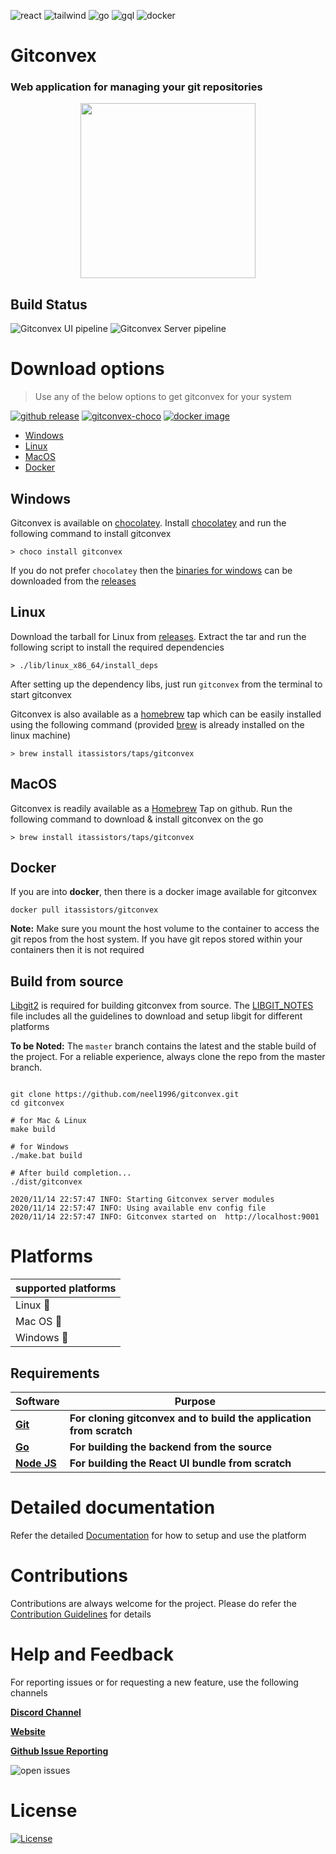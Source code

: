 ![react](https://img.shields.io/badge/React-20232A?style=for-the-badge&logo=react&logoColor=61DAFB)
![tailwind](https://img.shields.io/badge/Tailwind_CSS-38B2AC?style=for-the-badge&logo=tailwind-css&logoColor=white)
![go](https://img.shields.io/badge/Go-00ADD8?style=for-the-badge&logo=go&logoColor=white)
![gql](https://img.shields.io/badge/GraphQl-E10098?style=for-the-badge&logo=graphql&logoColor=white)
![docker](https://img.shields.io/badge/Docker-2CA5E0?style=for-the-badge&logo=docker&logoColor=white)

# Gitconvex

### Web application for managing your git repositories

<p align="center">
    <img src="https://user-images.githubusercontent.com/47709856/87170859-8bfff080-c2ef-11ea-9140-b9e5db1c17d8.png" width="280">
</p>

## Build Status

![Gitconvex UI pipeline](https://img.shields.io/github/workflow/status/neel1996/gitconvex-ui/Gitconvex%20UI%20pipeline/master?label=gitconvex%20ui%20build&logo=github&style=for-the-badge)
![Gitconvex Server pipeline](https://img.shields.io/github/workflow/status/neel1996/gitconvex-server/Gitconvex%20Server%20Pipeline/main?label=gitconvex%20server%20build&logo=github&style=for-the-badge)

# Download options

> Use any of the below options to get gitconvex for your system

[![github release](https://img.shields.io/static/v1?label=gitconvex&message=v2.1.1&color=green&style=for-the-badge&logo=github)](https://github.com/neel1996/gitconvex/releases/tag/2.1.1)
[![gitconvex-choco](https://img.shields.io/chocolatey/v/gitconvex?logo=C&style=for-the-badge)](https://chocolatey.org/packages/gitconvex)
[![docker image](https://img.shields.io/static/v1?label=gitconvex&message=v2.1.1&color=blue&style=for-the-badge&logo=docker)](https://hub.docker.com/repository/docker/itassistors/gitconvex)

- [Windows](#windows)
- [Linux](#linux)
- [MacOS](#macos)
- [Docker](#docker)

## Windows

Gitconvex is available on [chocolatey](https://chocolatey.org/). Install [chocolatey](https://chocolatey.org/install) and run the following command to install gitconvex

```shell
> choco install gitconvex
```

If you do not prefer `chocolatey` then the [binaries for windows](https://github.com/neel1996/gitconvex/releases/download/2.1.0/gitconvex-v2.1.0-windows.zip) can be downloaded from the [releases](https://github.com/neel1996/gitconvex/releases/tag/2.1.0)

## Linux

Download the tarball for Linux from [releases](https://github.com/neel1996/gitconvex/releases/tag/2.1.0). Extract the tar and run the following script to install the required dependencies

``` shell
> ./lib/linux_x86_64/install_deps
```

After setting up the dependency libs, just run `gitconvex` from the terminal to start gitconvex

Gitconvex is also available as a [homebrew](https://brew.sh/) tap which can be easily installed using the following command (provided [brew](https://brew.sh/) is already installed on the linux machine)

``` shell
> brew install itassistors/taps/gitconvex
```

## MacOS

Gitconvex is readily available as a [Homebrew](https://brew.sh/) Tap on github. Run the following command to download & install gitconvex on the go

``` shell
> brew install itassistors/taps/gitconvex
```

## Docker 

If you are into **docker**, then there is a docker image available for gitconvex

``` shell
docker pull itassistors/gitconvex
```

**Note:** Make sure you mount the host volume to the container to access the git repos from the host system. If you have git repos stored within your containers then it is not required

## Build from source

[Libgit2](https://github.com/libgit2/libgit2) is required for building gitconvex from source. The [LIBGIT_NOTES](LIBGIT_NOTES.md) file includes all the guidelines to download and setup libgit for different platforms

**To be Noted:** The `master` branch contains the latest and the stable build of the project. For a reliable experience, always clone the repo from the master branch.

``` shell

git clone https://github.com/neel1996/gitconvex.git
cd gitconvex

# for Mac & Linux
make build

# for Windows
./make.bat build

# After build completion...
./dist/gitconvex

2020/11/14 22:57:47 INFO: Starting Gitconvex server modules
2020/11/14 22:57:47 INFO: Using available env config file
2020/11/14 22:57:47 INFO: Gitconvex started on  http://localhost:9001

```

# Platforms

|supported platforms|
|---|
|Linux :penguin:  |
|Mac OS  :apple: |
|Windows :black_square_button: |

## Requirements

| Software | Purpose |
| --- | --- |
| <b>[Git](https://git-scm.com/)</b> | <b>For cloning gitconvex and to build the application from scratch</b> |
| <b>[Go](https://golang.org/)</b> | <b>For building the backend from the source</b> |
| <b>[Node JS](https://nodejs.org/en/)</b> | <b>For building the React UI bundle from scratch</b> |
    
# Detailed documentation

Refer the detailed [Documentation](DOCUMENTATION.md) for how to setup and use the platform

# Contributions 
Contributions are always welcome for the project. Please do refer the [Contribution Guidelines](CONTRIBUTING.md) for details

# Help and Feedback

For reporting issues or for requesting a new feature, use the following channels

[**Discord Channel**](https://discord.gg/PSd2Cq9)

[**Website**](https://gitconvex.com/)

[**Github Issue Reporting**](https://github.com/neel1996/gitconvex/issues)

![open issues](https://img.shields.io/github/issues/neel1996/gitconvex?color=orange&style=for-the-badge)

# License

[![License](https://img.shields.io/static/v1?label=LICENSE&message=Apache-2.0&color=yellow&style=for-the-badge)](LICENSE)
